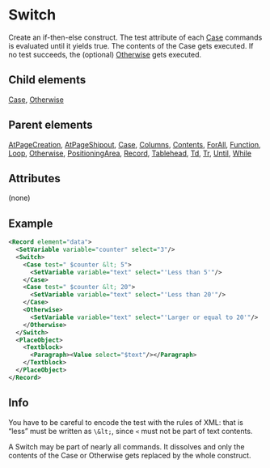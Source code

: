 # Switch



Create an if-then-else construct. The test attribute of each [Case](../case.md) commands is evaluated until it yields true. The contents of the Case gets executed. If no test succeeds, the (optional) [Otherwise](../otherwise.md) gets executed.



##  Child elements

[Case](../case.md), [Otherwise](../otherwise.md)

##  Parent elements

[AtPageCreation](../atpagecreation.md), [AtPageShipout](../atpageshipout.md), [Case](../case.md), [Columns](../columns.md), [Contents](../contents.md), [ForAll](../forall.md), [Function](../function.md), [Loop](../loop.md), [Otherwise](../otherwise.md), [PositioningArea](../positioningarea.md), [Record](../record.md), [Tablehead](../tablehead.md), [Td](../td.md), [Tr](../tr.md), [Until](../until.md), [While](../while.md)


## Attributes
(none)

## Example

```xml
<Record element="data">
  <SetVariable variable="counter" select="3"/>
  <Switch>
    <Case test=" $counter &lt; 5">
      <SetVariable variable="text" select="'Less than 5'"/>
    </Case>
    <Case test=" $counter &lt; 20">
      <SetVariable variable="text" select="'Less than 20'"/>
    </Case>
    <Otherwise>
      <SetVariable variable="text" select="'Larger or equal to 20'"/>
    </Otherwise>
  </Switch>
  <PlaceObject>
    <Textblock>
      <Paragraph><Value select="$text"/></Paragraph>
    </Textblock>
  </PlaceObject>
</Record>
```





## Info

You have to be careful to encode the test with the rules of XML: that is “less” must be written as `\&lt;`, since `<` must not be part of text contents.



A Switch may be part of nearly all commands. It dissolves and only the contents of the Case or Otherwise gets replaced by the whole construct.




